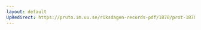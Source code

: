 ```yaml
---
layout: default
UpRedirect: https://pruto.im.uu.se/riksdagen-records-pdf/1870/prot-1870--ak--209.pdf
---
```


